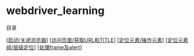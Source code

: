 webdriver_learning
==================

目录  

[[启动/关闭浏览器](./start_close/)]
[[访问页面/获取URL和TITLE](./get_url_title/)]
[[定位元素/操作元素](./locate_operate/)]
[[定位元素组/层级定位](./group_level/)]
[[处理frame及alert](./frame_alert/)]
